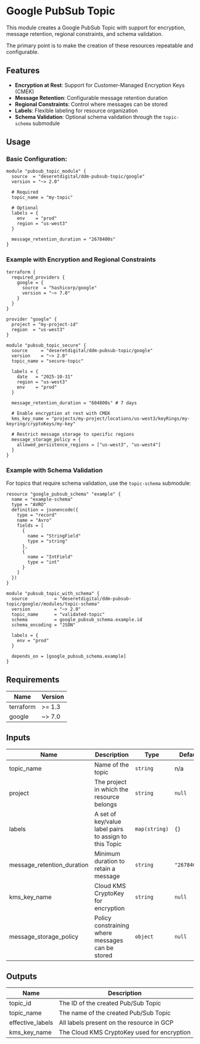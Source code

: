 # Google PubSub Topic

This module creates a Google PubSub Topic with support for encryption, message retention, regional constraints, and schema validation.

The primary point is to make the creation of these resources repeatable and configurable.

## Features

- **Encryption at Rest**: Support for Customer-Managed Encryption Keys (CMEK)
- **Message Retention**: Configurable message retention duration
- **Regional Constraints**: Control where messages can be stored
- **Labels**: Flexible labeling for resource organization
- **Schema Validation**: Optional schema validation through the `topic-schema` submodule

## Usage

### Basic Configuration:

```hcl
module "pubsub_topic_module" {
  source  = "deseretdigital/ddm-pubsub-topic/google"
  version = "~> 2.0"

  # Required
  topic_name = "my-topic"

  # Optional
  labels = {
    env    = "prod"
    region = "us-west3"
  }

  message_retention_duration = "2678400s"
}
```

### Example with Encryption and Regional Constraints

```hcl
terraform {
  required_providers {
    google = {
      source  = "hashicorp/google"
      version = "~> 7.0"
    }
  }
}

provider "google" {
  project = "my-project-id"
  region  = "us-west3"
}

module "pubsub_topic_secure" {
  source     = "deseretdigital/ddm-pubsub-topic/google"
  version    = "~> 2.0"
  topic_name = "secure-topic"

  labels = {
    date   = "2025-10-31"
    region = "us-west3"
    env    = "prod"
  }

  message_retention_duration = "604800s" # 7 days

  # Enable encryption at rest with CMEK
  kms_key_name = "projects/my-project/locations/us-west3/keyRings/my-keyring/cryptoKeys/my-key"

  # Restrict message storage to specific regions
  message_storage_policy = {
    allowed_persistence_regions = ["us-west3", "us-west4"]
  }
}
```

### Example with Schema Validation

For topics that require schema validation, use the `topic-schema` submodule:

```hcl
resource "google_pubsub_schema" "example" {
  name = "example-schema"
  type = "AVRO"
  definition = jsonencode({
    type = "record"
    name = "Avro"
    fields = [
      {
        name = "StringField"
        type = "string"
      },
      {
        name = "IntField"
        type = "int"
      }
    ]
  })
}

module "pubsub_topic_with_schema" {
  source          = "deseretdigital/ddm-pubsub-topic/google//modules/topic-schema"
  version         = "~> 2.0"
  topic_name      = "validated-topic"
  schema          = google_pubsub_schema.example.id
  schema_encoding = "JSON"

  labels = {
    env = "prod"
  }

  depends_on = [google_pubsub_schema.example]
}
```

## Requirements

| Name | Version |
|------|---------|
| terraform | >= 1.3 |
| google | ~> 7.0 |

## Inputs

| Name | Description | Type | Default | Required |
|------|-------------|------|---------|:--------:|
| topic_name | Name of the topic | `string` | n/a | yes |
| project | The project in which the resource belongs | `string` | `null` | no |
| labels | A set of key/value label pairs to assign to this Topic | `map(string)` | `{}` | no |
| message_retention_duration | Minimum duration to retain a message | `string` | `"2678400s"` | no |
| kms_key_name | Cloud KMS CryptoKey for encryption | `string` | `null` | no |
| message_storage_policy | Policy constraining where messages can be stored | `object` | `null` | no |

## Outputs

| Name | Description |
|------|-------------|
| topic_id | The ID of the created Pub/Sub Topic |
| topic_name | The name of the created Pub/Sub Topic |
| effective_labels | All labels present on the resource in GCP |
| kms_key_name | The Cloud KMS CryptoKey used for encryption |